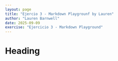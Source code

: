 ```yaml
---
layout: page
title: "Ejercio 3 - Markdown Playgrounf by Lauren"
author: "Lauren Barnwell"
date: 2025-09-09
exercise: "Ejercicio 3 - Markdown Playground"
---
```


# Heading